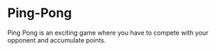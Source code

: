 # Ping-Pong
Ping Pong is an exciting game where you have to compete with your opponent and accumulate points.
